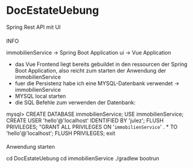 # DocEstateUebung
Spring Rest API mit UI

####
INFO

immobilienService -> Spring Boot Application 
ui -> Vue Application

- das Vue Frontend liegt bereits gebuildet in den ressourcen der Spring Boot Application, also reicht zum starten der Anwendung der immobilienService
- fuer die Persistenz habe ich eine MYSQL-Datenbank verwendet -> immobilienService
- MYSQL local starten
- die SQL Befehle zum verwenden der Datenbank:

mysql>
CREATE DATABASE immobilienService;
USE immobilienService;
CREATE USER 'hello'@'localhost' IDENTIFIED BY 'julez';
FLUSH PRIVILEGES;
"GRANT ALL PRIVILEGES ON '`immobilienService`' . * TO 'hello'@'localhost';
FLUSH PRIVILEGES;
exit

####

####
Anwendung starten

cd DocEstateUebung
cd immobilienService
./gradlew bootrun

####
